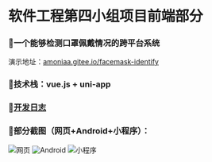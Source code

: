 # 软件工程第四小组项目前端部分
### 🍭一个能够检测口罩佩戴情况的跨平台系统 
演示地址：[amoniaa.gitee.io/facemask-identify](http://amoniaa.gitee.io/facemask-identify/#/)
### 🍭技术栈：vue.js + uni-app

### 🍭[开发日志](https://github.com/Amoniaa/Group4-front-end/blob/main/logs.md)

### 🍭部分截图（网页+Android+小程序）：
![网页](https://img-blog.csdnimg.cn/2020121121595256.jpg)
![Android](https://img-blog.csdnimg.cn/2020121121595246.JPG)
![小程序](https://img-blog.csdnimg.cn/2020121121595287.JPG)
